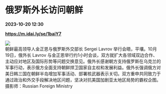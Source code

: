 # 俄罗斯外长访问朝鲜

**2023-10-20 12:30**

**https://m.idai.ly/se/1baiY7**

![](http://pic.yupoo.com/fotomag/c64d89dd/e20375c4.jpg)  
朝鲜最高领导人金正恩与俄罗斯外交部长 Sergei Lavrov 举行会晤，平壤。10月19日，俄外长 Lavrov 与金正恩举行约1小时会谈，双方就扩大各领域双边合作、主动应对地区及国际形势等问题交换意见。俄外长感谢朝方支持俄罗斯在乌克兰的军事行动，表示俄方全面支持朝鲜捍卫国家自主权和发展利益。俄外长强调俄方对美日韩三国在朝鲜半岛增加军事活动、部署核武器表示关切。双方重申共同致力于通过政治和外交手段解决地区问题，坚决对抗美国加剧亚太地区局势的霸权企图。摄影师：Russian Foreign Ministry